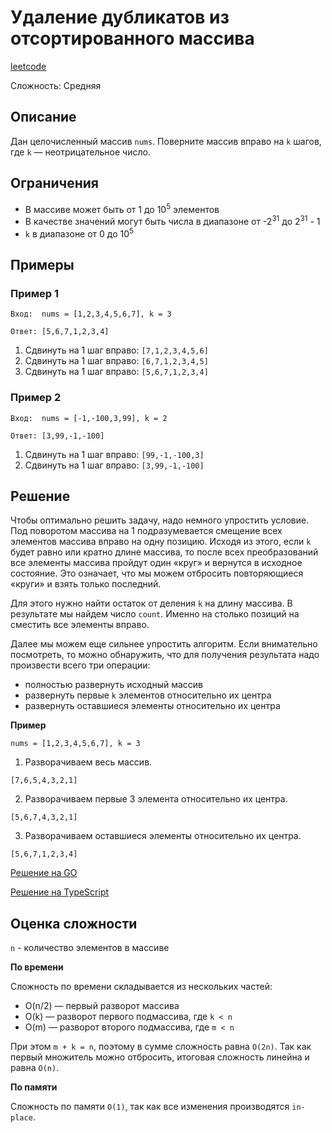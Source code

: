 # Удаление дубликатов из отсортированного массива
[leetcode](https://leetcode.com/problems/rotate-array/description/)

Сложность: Средняя

## Описание

Дан целочисленный массив `nums`. Поверните массив вправо на `k` шагов, где `k` — неотрицательное число.

## Ограничения

- В массиве может быть от 1 до 10<sup>5</sup> элементов
- В качестве значений могут быть числа в диапазоне от -2<sup>31</sup> до 2<sup>31</sup> - 1
- `k` в диапазоне от 0 до 10<sup>5</sup>

## Примеры

### Пример 1

```
Вход:  nums = [1,2,3,4,5,6,7], k = 3
```
```
Ответ: [5,6,7,1,2,3,4]
```
1. Сдвинуть на 1 шаг вправо: `[7,1,2,3,4,5,6]`
2. Сдвинуть на 1 шаг вправо: `[6,7,1,2,3,4,5]`
3. Сдвинуть на 1 шаг вправо: `[5,6,7,1,2,3,4]`


### Пример 2

```
Вход:  nums = [-1,-100,3,99], k = 2
```
```
Ответ: [3,99,-1,-100]
```
1. Сдвинуть на 1 шаг вправо: `[99,-1,-100,3]`
2. Сдвинуть на 1 шаг вправо: `[3,99,-1,-100]`


## Решение

Чтобы оптимально решить задачу, надо немного упростить условие.
Под поворотом массива на 1 подразумевается смещение всех элементов массива вправо на одну позицию.
Исходя из этого, если `k` будет равно или кратно длине массива, то после всех преобразований все элементы массива пройдут один «круг» и вернутся в исходное состояние.
Это означает, что мы можем отбросить повторяющиеся «круги» и взять только последний.

Для этого нужно найти остаток от деления `k` на длину массива. В результате мы найдем число `count`.
Именно на столько позиций на сместить все элементы вправо.

Далее мы можем еще сильнее упростить алгоритм.
Если внимательно посмотреть, то можно обнаружить, что для получения результата надо произвести всего три операции:
- полностью развернуть исходный массив
- развернуть первые `k` элементов относительно их центра
- развернуть оставшиеся элементы относительно их центра

**Пример**

```
nums = [1,2,3,4,5,6,7], k = 3
```

1. Разворачиваем весь массив.

```
[7,6,5,4,3,2,1]
```

2. Разворачиваем первые 3 элемента относительно их центра.

```
[5,6,7,4,3,2,1]
```

3. Разворачиваем оставшиеся элементы относительно их центра.

```
[5,6,7,1,2,3,4]
```

[Решение на GO](go/solution.go)

[Решение на TypeScript](ts/solution.ts)

## Оценка сложности

`n` - количество элементов в массиве

**По времени**

Сложность по времени складывается из нескольких частей:
- O(n/2) — первый разворот массива
- O(k) — разворот первого подмассива, где `k < n`
- O(m) — разворот второго подмассива, где `m < n`

При этом `m + k = n`, поэтому в сумме сложность равна `O(2n)`.
Так как первый множитель можно отбросить, итоговая сложность линейна и равна `O(n)`.

**По памяти**

Сложность по памяти `O(1)`, так как все изменения производятся `in-place`.
